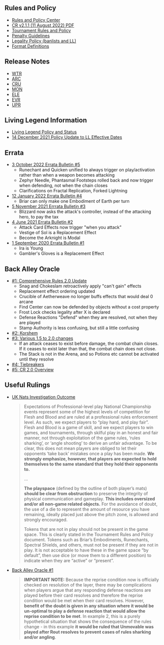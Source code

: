 ## Rules and Policy

* [Rules and Policy Center](https://fabtcg.com/resources/rules-and-policy-center/)
* [CR v2.1.1 (11 August 2022) PDF](https://storage.googleapis.com/fabmaster/media/documents/FaB_Comprehensive_Rules_v2.2.1.pdf)
* [Tournament Rules and Policy](https://fabtcg.com/resources/rules-and-policy-center/tournament-rules-and-policy/)
* [Penalty Guidelines](https://fabtcg.com/resources/rules-and-policy-center/penalty-guidelines/)
* [Legality Policy (banlists and LL)](https://fabtcg.com/resources/rules-and-policy-center/card-legality-policy/)
* [Format Definitions](https://fabtcg.com/resources/gameplay-formats/)

## Release Notes

* [WTR](https://fabtcg.com/resources/rules-and-policy-center/release-notes/welcome-rathe/)
* [ARC](https://fabtcg.com/resources/rules-and-policy-center/release-notes/arcane-rising/)
* [CRU](https://fabtcg.com/resources/rules-and-policy-center/release-notes/crucible-war/)
* [MON](https://fabtcg.com/resources/rules-and-policy-center/release-notes/monarch/)
* [ELE](https://fabtcg.com/resources/rules-and-policy-center/release-notes/tales-aria-release-notes/)
* [EVR](https://fabtcg.com/resources/rules-and-policy-center/release-notes/everfest/)
* [UPR](https://fabtcg.com/resources/rules-and-policy-center/release-notes/uprising/)

## Living Legend Information

* [Living Legend Policy and Status](https://fabtcg.com/resources/rules-and-policy-center/living-legend/)
* [14 December 2021 Policy Update to LL Effective Dates](https://fabtcg.com/articles/banned-and-restricted-announcement-dec-14/)

## Errata

* [3 October 2022 Errata Bulletin #5](https://fabtcg.com/resources/rules-and-policy-center/errata-bulletins/errata-bulletin-5/)
  * Runechant and Quicken unified to always trigger on play/activation rather than when a weapon becomes attacking
  * Zephyr Needle, Phantasmal Footsteps rolled back and now trigger when defending, not when the chain closes
  * Clarifications on Fractal Replication, Forked Lightning
* [12 January 2022 Errata Bulletin #4](https://fabtcg.com/resources/rules-and-policy-center/errata-bulletins/errata-bulletin-4/)
  * Briar can only make one Embodiment of Earth per turn
* [5 November 2021 Errrata Bulletin #3](https://fabtcg.com/resources/rules-and-policy-center/errata-bulletins/errata-bulletin-3/)
  * Blizzard now asks the attack's controller, instead of the attacking hero, to pay the tax
* [4 June 2021 Errata Bulletin #2](https://fabtcg.com/resources/rules-and-policy-center/errata-bulletins/functional-errata/)
  * Attack Card Effects now trigger "when you attack"
  * Vestige of Sol is a Replacement Effect
  * Become the Arknight is Modal
* [1 September 2020 Errata Bulletin #1](https://fabtcg.com/resources/rules-and-policy-center/errata-bulletins/errata-bulletin/)
  * Ira is Young
  * Gambler's Gloves is a Replacement Effect

## Back Alley Oracle

* [#1: Comprehensive Rules 2.0 Update](https://fabtcg.com/articles/back-alley-oracle-1-comprehensive-rules-20-update/)
  * Snag and Chokeslam retroactively apply "can't gain" effects
  * Replacement effect ordering updated
  * Crucible of Aetherweave no longer buffs effects that would deal 0 arcane
  * Find Center can now be defended by objects without a cost property
  * Frost Lock checks legality after X is declared
  * Defense Reactions "Defend" when they are resolved, not when they are played
  * Stamp Authority is less confusing, but still a little confusing
* [#2: Korshem](https://fabtcg.com/articles/back-alley-oracle-2-korshem-edition/)
* [#3: Various 1.5 to 2.0 changes](https://fabtcg.com/articles/back-alley-oracle-3-cr20-officially-released/)
  * If an attack ceases to exist before damage, the combat chain closes. If it ceases to exist later than that, the combat chain does not close.
  * The Stack is not in the Arena, and so Potions etc cannot be activated until they resolve
* [#4: Tiebreakers](https://fabtcg.com/articles/back-alley-oracle-4-tiebreakers/)
* [#5: CR 2.0 Overview](https://fabtcg.com/articles/back-alley-oracle-cr20-overview/)

## Useful Rulings

* [UK Nats Investigation Outcome](https://fabtcg.com/articles/uk-national-championship-investigation-outcome/)
  > Expectations of Professional-level play
  > National Championship events represent some of the highest levels of competition for Flesh and Blood and are ruled at a professional rules enforcement level. As such, we expect players to “play hard, and play fair”. Flesh and Blood is a game of skill, and we expect players to win games, and tournaments, through skilful play in an honest and fair manner, not through exploitation of the game rules, ‘rules sharking’, or ‘angle shooting’ to derive an unfair advantage. To be clear, this does not mean players are obliged to let their opponents ‘take back’ mistakes once a play has been made. **We strongly emphasize, however, that players are expected to hold themselves to the same standard that they hold their opponents to.**
  > 
  > ...
  > 
  > **The playspace** (defined by the outline of both player’s mats) **should be clear from obstruction** to preserve the integrity of physical communication and gameplay. **This includes oversized and/or all non-game related objects.** For the avoidance of doubt, the use of a die to represent the amount of resource you have remaining, ideally placed just above the pitch zone, is allowed and strongly encouraged.
  > 
  > Tokens that are not in play should not be present in the game space. This is clearly stated in the Tournament Rules and Policy document. Tokens such as Briar’s Embodiments, Runechants, Spectral Shields, and others, must not be present if they are not in play. It is not acceptable to have these in the game space “by default”, then use dice (or move them to a different position) to indicate when they are “active” or “present”.
* [Back Alley Oracle #1](https://fabtcg.com/articles/back-alley-oracle-1-comprehensive-rules-20-update/)
  > **IMPORTANT NOTE:** Because the reprise condition now is officially checked on resolution of the layer, there may be complications when players argue that any responding defense reactions are played before their card resolves and therefore the reprise condition would be met when their card resolves. However, **benefit of the doubt is given in any situation where it would be un-optimal to play a defense reaction that would allow the reprise condition to be met**. In example 2, this is a purely hypothetical situation that shows the consequence of the rules change - in this example **it would be ruled that Unmovable was played after Rout resolves to prevent cases of rules sharking and/or angling**.
